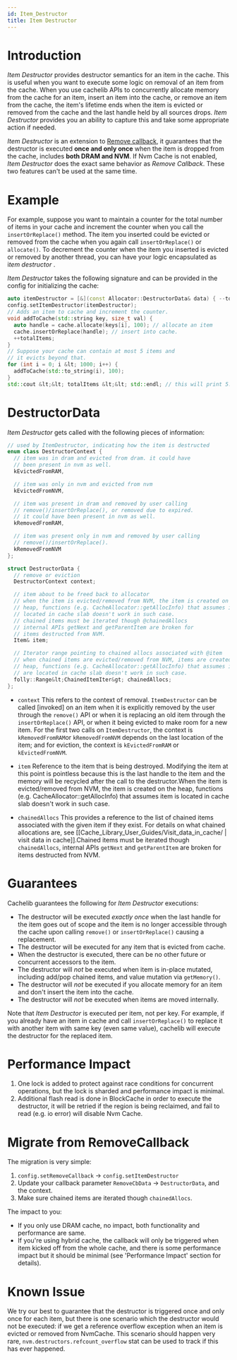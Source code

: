 ```yaml
---
id: Item_Destructor
title: Item Destructor
---
```

# Introduction

*Item Destructor* provides destructor semantics for an item in the cache. This
is useful when you want to execute some logic on removal of an item from the
cache. When you use cachelib APIs to concurrently allocate memory from the
cache for an item, insert an item into the cache, or remove an item from the
cache, the item's lifetime ends when the item is evicted or removed from the
cache and the last handle held by all sources drops. *Item Destructor* provides
you an ability to capture this and take some appropriate action if needed.



*Item Destructor* is an extension to
[Remove callback](Remove_callback), it guarantees
that the destructor is executed **once and only once** when the item is dropped
from the cache, includes **both DRAM and NVM**. If Nvm Cache is not enabled,
*Item Destructor* does the exact same behavior as *Remove Callback*. These two
features can't be used at the same time.

# Example

For example, suppose you want to maintain a counter for the total number of
items in your cache and increment the counter when you call the
`insertOrReplace()` method. The item you inserted could be evicted or removed
from the cache when you again call `insertOrReplace()` or `allocate()`. To
decrement the counter when the item you inserted is evicted or removed by
another thread, you can have your logic encapsulated as i*tem destructor* .

*Item Destructor* takes the following signature and can be provided in the
config for initializing the cache:

```cpp
auto itemDestructor = [&](const Allocator::DestructorData& data) { --totalItems; };
config.setItemDestructor(itemDestructor);
// Adds an item to cache and increment the counter.
void addToCache(std::string key, size_t val) {
  auto handle = cache.allocate(keys[i], 100); // allocate an item
  cache.insertOrReplace(handle); // insert into cache.
  ++totalItems;
}
// Suppose your cache can contain at most 5 items and
// it evicts beyond that.
for (int i = 0; i &lt; 1000; i++) {
  addToCache(std::to_string(i), 100);
}
std::cout &lt;&lt; totalItems &lt;&lt; std::endl; // this will print 5.
```

# DestructorData

*Item Destructor* gets called with the following pieces of information:

```cpp
// used by ItemDestructor, indicating how the item is destructed
enum class DestructorContext {
  // item was in dram and evicted from dram. it could have
  // been present in nvm as well.
  kEvictedFromRAM,

  // item was only in nvm and evicted from nvm
  kEvictedFromNVM,

  // item was present in dram and removed by user calling
  // remove()/insertOrReplace(), or removed due to expired.
  // it could have been present in nvm as well.
  kRemovedFromRAM,

  // item was present only in nvm and removed by user calling
  // remove()/insertOrReplace().
  kRemovedFromNVM
};

struct DestructorData {
  // remove or eviction
  DestructorContext context;

  // item about to be freed back to allocator
  // when the item is evicted/removed from NVM, the item is created on the
  // heap, functions (e.g. CacheAllocator::getAllocInfo) that assumes item is
  // located in cache slab doesn't work in such case.
  // chained items must be iterated though @chainedAllocs
  // internal APIs getNext and getParentItem are broken for
  // items destructed from NVM.
  Item& item;

  // Iterator range pointing to chained allocs associated with @item
  // when chained items are evicted/removed from NVM, items are created on the
  // heap, functions (e.g. CacheAllocator::getAllocInfo) that assumes items
  // are located in cache slab doesn't work in such case.
  folly::Range&lt;ChainedItemIter&gt; chainedAllocs;
};
```

* `context`
This refers to the context of removal. `ItemDestructor` can be called [invoked]
on an item when it is explicitly removed by the user through the `remove()` API
or when it is replacing an old item through the `insertOrReplace()` API, or
when it being evicted to make room for a new item. For the first two calls on
`ItemDestructor`, the context is `kRemovedFromRAM`or `kRemovedFromNVM` depends
on the last location of the item; and for eviction, the context is
`kEvictedFromRAM` or `kEvictedFromNVM`.

* `item` Reference to the item that is being
destroyed. Modifying the item at this point is pointless because this is the
last handle to the item and the memory will be recycled after the call to the
destructor.When the item is evicted/removed from NVM, the item is created on
the heap, functions (e.g. CacheAllocator::getAllocInfo) that assumes item is
located in cache slab doesn't work in such case.

* `chainedAllocs` This provides a reference to
the list of chained items associated with the given item if they exist. For
details on what chained allocations are, see
[[Cache_Library_User_Guides/Visit_data_in_cache/ | visit data in
cache]].Chained items must be iterated though `chainedAllocs`, internal APIs
`getNext` and `getParentItem` are broken for items destructed from NVM.

# Guarantees

Cachelib guarantees the following for *Item Destructor* executions:

* The destructor will be executed *exactly once* when the last handle for the
item goes out of scope and the item is no longer accessible through the cache
upon calling `remove()` or `insertOrReplace()` causing a replacement.
* The destructor will be executed for any item that is evicted from cache.
* When the destructor is executed, there can be no other future or concurrent accessors to the item.
* The destructor will *not* be executed when item is in-place mutated,
including add/pop chained items, and value mutation via `getMemory()`.
* The destructor will *not* be executed if you allocate memory for an item and
don't insert the item into the cache.
* The destructor will *not* be executed when items are moved internally.

Note that *Item Destructor* is executed per item, not per key. For example, if
you already have an item in cache and call `insertOrReplace()` to replace it
with another item with same key (even same value), cachelib will execute the
destructor for the replaced item.

# Performance Impact

1. One lock is added to protect against race conditions for concurrent
operations, but the lock is sharded and performance impact is minimal.
2. Additional flash read is done in BlockCache in order to execute the
destructor, it will be retried if the region is being reclaimed, and fail to
read (e.g. io error) will disable Nvm Cache.

# Migrate from RemoveCallback

The migration is very simple:

1. `config.setRemoveCallback` -> `config.setItemDestructor`
2. Update your callback parameter `RemoveCbData` -> `DestructorData`, and the context.
3. Make sure chained items are iterated though `chainedAllocs`.

The impact to you:

* If you only use DRAM cache, no impact, both functionality and performance are same.
* If you're using hybrid cache, the callback will only be triggered when
item kicked off from the whole cache, and there is some performance impact but
it should be minimal (see 'Performance Impact' section for
details).

# **Known Issue**

We try our best to guarantee that the destructor is triggered once and only
once for each item, but there is one scenario which the destructor would not be
executed: if we get a reference overflow exception when an item is evicted or
removed from NvmCache. This scenario should happen very rare,
`nvm.destructors.refcount_overflow` stat can be used to track if this has ever
happened.
